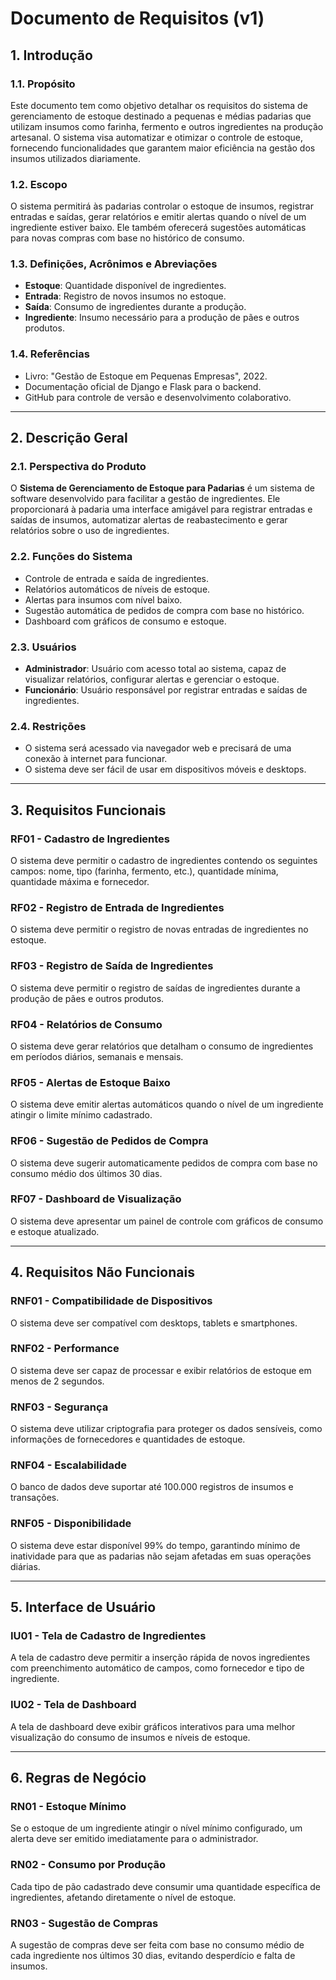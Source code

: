 # Documento de Requisitos (v1)

## 1. Introdução

### 1.1. Propósito
Este documento tem como objetivo detalhar os requisitos do sistema de gerenciamento de estoque destinado a pequenas e médias padarias que utilizam insumos como farinha, fermento e outros ingredientes na produção artesanal. O sistema visa automatizar e otimizar o controle de estoque, fornecendo funcionalidades que garantem maior eficiência na gestão dos insumos utilizados diariamente.

### 1.2. Escopo
O sistema permitirá às padarias controlar o estoque de insumos, registrar entradas e saídas, gerar relatórios e emitir alertas quando o nível de um ingrediente estiver baixo. Ele também oferecerá sugestões automáticas para novas compras com base no histórico de consumo.

### 1.3. Definições, Acrônimos e Abreviações
- **Estoque**: Quantidade disponível de ingredientes.
- **Entrada**: Registro de novos insumos no estoque.
- **Saída**: Consumo de ingredientes durante a produção.
- **Ingrediente**: Insumo necessário para a produção de pães e outros produtos.
  
### 1.4. Referências
- Livro: "Gestão de Estoque em Pequenas Empresas", 2022.
- Documentação oficial de Django e Flask para o backend.
- GitHub para controle de versão e desenvolvimento colaborativo.

---

## 2. Descrição Geral

### 2.1. Perspectiva do Produto
O **Sistema de Gerenciamento de Estoque para Padarias** é um sistema de software desenvolvido para facilitar a gestão de ingredientes. Ele proporcionará à padaria uma interface amigável para registrar entradas e saídas de insumos, automatizar alertas de reabastecimento e gerar relatórios sobre o uso de ingredientes.

### 2.2. Funções do Sistema
- Controle de entrada e saída de ingredientes.
- Relatórios automáticos de níveis de estoque.
- Alertas para insumos com nível baixo.
- Sugestão automática de pedidos de compra com base no histórico.
- Dashboard com gráficos de consumo e estoque.

### 2.3. Usuários
- **Administrador**: Usuário com acesso total ao sistema, capaz de visualizar relatórios, configurar alertas e gerenciar o estoque.
- **Funcionário**: Usuário responsável por registrar entradas e saídas de ingredientes.

### 2.4. Restrições
- O sistema será acessado via navegador web e precisará de uma conexão à internet para funcionar.
- O sistema deve ser fácil de usar em dispositivos móveis e desktops.

---

## 3. Requisitos Funcionais

### RF01 - Cadastro de Ingredientes
O sistema deve permitir o cadastro de ingredientes contendo os seguintes campos: nome, tipo (farinha, fermento, etc.), quantidade mínima, quantidade máxima e fornecedor.

### RF02 - Registro de Entrada de Ingredientes
O sistema deve permitir o registro de novas entradas de ingredientes no estoque.

### RF03 - Registro de Saída de Ingredientes
O sistema deve permitir o registro de saídas de ingredientes durante a produção de pães e outros produtos.

### RF04 - Relatórios de Consumo
O sistema deve gerar relatórios que detalham o consumo de ingredientes em períodos diários, semanais e mensais.

### RF05 - Alertas de Estoque Baixo
O sistema deve emitir alertas automáticos quando o nível de um ingrediente atingir o limite mínimo cadastrado.

### RF06 - Sugestão de Pedidos de Compra
O sistema deve sugerir automaticamente pedidos de compra com base no consumo médio dos últimos 30 dias.

### RF07 - Dashboard de Visualização
O sistema deve apresentar um painel de controle com gráficos de consumo e estoque atualizado.

---

## 4. Requisitos Não Funcionais

### RNF01 - Compatibilidade de Dispositivos
O sistema deve ser compatível com desktops, tablets e smartphones.

### RNF02 - Performance
O sistema deve ser capaz de processar e exibir relatórios de estoque em menos de 2 segundos.

### RNF03 - Segurança
O sistema deve utilizar criptografia para proteger os dados sensíveis, como informações de fornecedores e quantidades de estoque.

### RNF04 - Escalabilidade
O banco de dados deve suportar até 100.000 registros de insumos e transações.

### RNF05 - Disponibilidade
O sistema deve estar disponível 99% do tempo, garantindo mínimo de inatividade para que as padarias não sejam afetadas em suas operações diárias.

---

## 5. Interface de Usuário

### IU01 - Tela de Cadastro de Ingredientes
A tela de cadastro deve permitir a inserção rápida de novos ingredientes com preenchimento automático de campos, como fornecedor e tipo de ingrediente.

### IU02 - Tela de Dashboard
A tela de dashboard deve exibir gráficos interativos para uma melhor visualização do consumo de insumos e níveis de estoque.

---

## 6. Regras de Negócio

### RN01 - Estoque Mínimo
Se o estoque de um ingrediente atingir o nível mínimo configurado, um alerta deve ser emitido imediatamente para o administrador.

### RN02 - Consumo por Produção
Cada tipo de pão cadastrado deve consumir uma quantidade específica de ingredientes, afetando diretamente o nível de estoque.

### RN03 - Sugestão de Compras
A sugestão de compras deve ser feita com base no consumo médio de cada ingrediente nos últimos 30 dias, evitando desperdício e falta de insumos.

